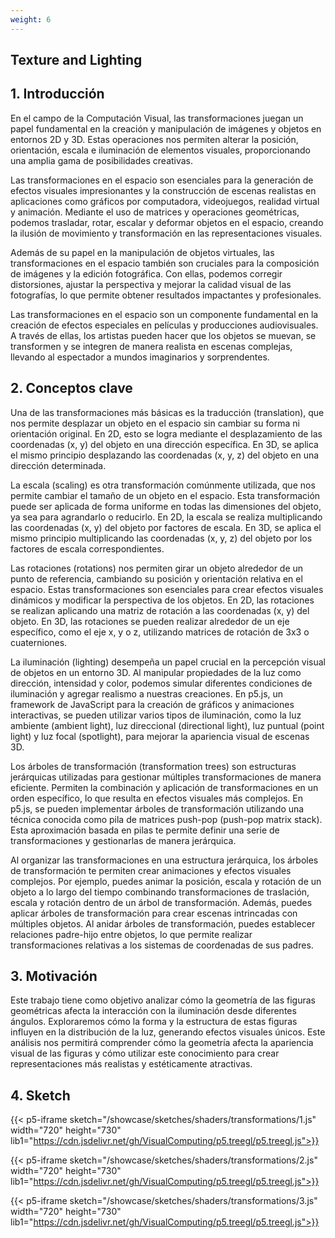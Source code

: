 ```yaml
---
weight: 6
---
```


## Texture and Lighting

## 1. Introducción

En el campo de la Computación Visual, las transformaciones juegan un papel fundamental en la creación y manipulación de imágenes y objetos en entornos 2D y 3D. Estas operaciones nos permiten alterar la posición, orientación, escala e iluminación de elementos visuales, proporcionando una amplia gama de posibilidades creativas.

Las transformaciones en el espacio son esenciales para la generación de efectos visuales impresionantes y la construcción de escenas realistas en aplicaciones como gráficos por computadora, videojuegos, realidad virtual y animación. Mediante el uso de matrices y operaciones geométricas, podemos trasladar, rotar, escalar y deformar objetos en el espacio, creando la ilusión de movimiento y transformación en las representaciones visuales.

Además de su papel en la manipulación de objetos virtuales, las transformaciones en el espacio también son cruciales para la composición de imágenes y la edición fotográfica. Con ellas, podemos corregir distorsiones, ajustar la perspectiva y mejorar la calidad visual de las fotografías, lo que permite obtener resultados impactantes y profesionales.

Las transformaciones en el espacio son un componente fundamental en la creación de efectos especiales en películas y producciones audiovisuales. A través de ellas, los artistas pueden hacer que los objetos se muevan, se transformen y se integren de manera realista en escenas complejas, llevando al espectador a mundos imaginarios y sorprendentes.

## 2. Conceptos clave

Una de las transformaciones más básicas es la traducción (translation), que nos permite desplazar un objeto en el espacio sin cambiar su forma ni orientación original. En 2D, esto se logra mediante el desplazamiento de las coordenadas (x, y) del objeto en una dirección específica. En 3D, se aplica el mismo principio desplazando las coordenadas (x, y, z) del objeto en una dirección determinada.

La escala (scaling) es otra transformación comúnmente utilizada, que nos permite cambiar el tamaño de un objeto en el espacio. Esta transformación puede ser aplicada de forma uniforme en todas las dimensiones del objeto, ya sea para agrandarlo o reducirlo. En 2D, la escala se realiza multiplicando las coordenadas (x, y) del objeto por factores de escala. En 3D, se aplica el mismo principio multiplicando las coordenadas (x, y, z) del objeto por los factores de escala correspondientes.

Las rotaciones (rotations) nos permiten girar un objeto alrededor de un punto de referencia, cambiando su posición y orientación relativa en el espacio. Estas transformaciones son esenciales para crear efectos visuales dinámicos y modificar la perspectiva de los objetos. En 2D, las rotaciones se realizan aplicando una matriz de rotación a las coordenadas (x, y) del objeto. En 3D, las rotaciones se pueden realizar alrededor de un eje específico, como el eje x, y o z, utilizando matrices de rotación de 3x3 o cuaterniones.

La iluminación (lighting) desempeña un papel crucial en la percepción visual de objetos en un entorno 3D. Al manipular propiedades de la luz como dirección, intensidad y color, podemos simular diferentes condiciones de iluminación y agregar realismo a nuestras creaciones. En p5.js, un framework de JavaScript para la creación de gráficos y animaciones interactivas, se pueden utilizar varios tipos de iluminación, como la luz ambiente (ambient light), luz direccional (directional light), luz puntual (point light) y luz focal (spotlight), para mejorar la apariencia visual de escenas 3D.

Los árboles de transformación (transformation trees) son estructuras jerárquicas utilizadas para gestionar múltiples transformaciones de manera eficiente. Permiten la combinación y aplicación de transformaciones en un orden específico, lo que resulta en efectos visuales más complejos. En p5.js, se pueden implementar árboles de transformación utilizando una técnica conocida como pila de matrices push-pop (push-pop matrix stack). Esta aproximación basada en pilas te permite definir una serie de transformaciones y gestionarlas de manera jerárquica.

Al organizar las transformaciones en una estructura jerárquica, los árboles de transformación te permiten crear animaciones y efectos visuales complejos. Por ejemplo, puedes animar la posición, escala y rotación de un objeto a lo largo del tiempo combinando transformaciones de traslación, escala y rotación dentro de un árbol de transformación. Además, puedes aplicar árboles de transformación para crear escenas intrincadas con múltiples objetos. Al anidar árboles de transformación, puedes establecer relaciones padre-hijo entre objetos, lo que permite realizar transformaciones relativas a los sistemas de coordenadas de sus padres.

## 3. Motivación

Este trabajo tiene como objetivo analizar cómo la geometría de las figuras geométricas afecta la interacción con la iluminación desde diferentes ángulos. Exploraremos cómo la forma y la estructura de estas figuras influyen en la distribución de la luz, generando efectos visuales únicos. Este análisis nos permitirá comprender cómo la geometría afecta la apariencia visual de las figuras y cómo utilizar este conocimiento para crear representaciones más realistas y estéticamente atractivas.

## 4. Sketch

{{< p5-iframe sketch="/showcase/sketches/shaders/transformations/1.js" width="720" height="730" lib1="https://cdn.jsdelivr.net/gh/VisualComputing/p5.treegl/p5.treegl.js">}}


{{< p5-iframe sketch="/showcase/sketches/shaders/transformations/2.js" width="720" height="730" lib1="https://cdn.jsdelivr.net/gh/VisualComputing/p5.treegl/p5.treegl.js">}}


{{< p5-iframe sketch="/showcase/sketches/shaders/transformations/3.js" width="720" height="730" lib1="https://cdn.jsdelivr.net/gh/VisualComputing/p5.treegl/p5.treegl.js">}}




